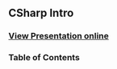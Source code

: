 ## CSharp Intro
### [View Presentation online](https://rawgit.com/TelerikAcademy/CSharp-Intro/slides/index.html)
### Table of Contents
